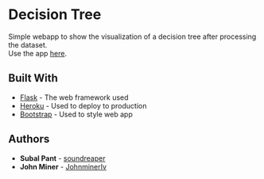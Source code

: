 # Decision Tree

Simple webapp to show the visualization of a decision tree after processing the dataset.<br>
Use the app [here](https://decisiontree-ds.herokuapp.com/).

## Built With

* [Flask](http://flask.palletsprojects.com/en/1.1.x/) - The web framework used
* [Heroku](https://devcenter.heroku.com/) - Used to deploy to production
* [Bootstrap](https://getbootstrap.com/) - Used to style web app

## Authors

* **Subal Pant** - [soundreaper](https://github.com/soundreaper)
* **John Miner** - [JohnminerIv](https://github.com/JohnminerIv)